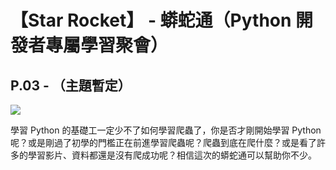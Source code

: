# 【Star Rocket】 - 蟒蛇通（Python 開發者專屬學習聚會）
## P.03 - （主題暫定）

![](https://i.imgur.com/hbkjtJF.jpg)


學習 Python 的基礎工一定少不了如何學習爬蟲了，你是否才剛開始學習 Python 呢？或是剛過了初學的門檻正在前進學習爬蟲呢？爬蟲到底在爬什麼？或是看了許多的學習影片、資料都還是沒有爬成功呢？相信這次的蟒蛇通可以幫助你不少。
